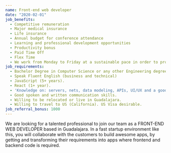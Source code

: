 ```yaml
---
name: Front-end web developer
date: "2020-02-01"
job_benefits:
  - Competitive remuneration
  - Major medical insurance
  - Life insurance
  - Annual budget for conference attendance
  - Learning and professional development opportunities
  - Productivity bonus
  - Paid Time Off
  - Flex Time
  - We work from Monday to Friday at a sustainable pace in order to provide a good work/life balance
job_requirements:
  - Bachelor Degree in Computer Science or any other Engineering degree
  - Speak Fluent English (business and technical)
  - JavaScript (5+ years).
  - React (1+ year).
  - 'Knowledge on: servers, nets, data modeling, APIs, UI/UX and a good understanding on identify client needs, among others.'
  - Good spoken and written communication skills.
  - Willing to be relocated or live in Guadalajara.
  - Willing to travel to US (California). US Visa desirable.
job_referral_bonus: 1000
---
```

We are looking for a talented professional to join our team as a FRONT-END WEB DEVELOPER based in Guadalajara. In a fast startup environment like this, you will collaborate with the customers to build awesome apps, by getting and transforming their requirements into apps where frontend and backend code is required.